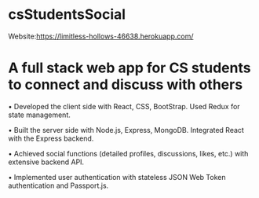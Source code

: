# csStudentsSocial 
Website:https://limitless-hollows-46638.herokuapp.com/

<h1>A full stack web app for CS students to connect and discuss with others</h1>
<p>•	Developed the client side with React, CSS, BootStrap. Used Redux for state management.</p>
<p>•	Built the server side with Node.js, Express, MongoDB. Integrated React with the Express backend.</p>
<p>•	Achieved social functions (detailed profiles, discussions, likes, etc.) with extensive backend API.</p>
<p>•	Implemented user authentication with stateless JSON Web Token authentication and Passport.js. </p>
</p>
